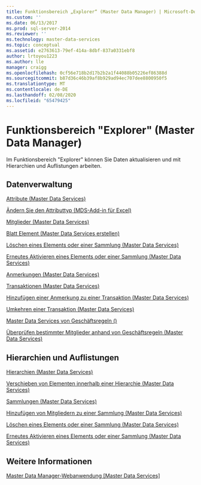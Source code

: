```yaml
---
title: Funktionsbereich „Explorer“ (Master Data Manager) | Microsoft-Dokumentation
ms.custom: ''
ms.date: 06/13/2017
ms.prod: sql-server-2014
ms.reviewer: ''
ms.technology: master-data-services
ms.topic: conceptual
ms.assetid: e2763613-79ef-414a-8dbf-837a0331ebf8
author: lrtoyou1223
ms.author: lle
manager: craigg
ms.openlocfilehash: 0cf56e718b2d17b2b2a1f44088b05226ef86388d
ms.sourcegitcommit: b87d36c46b39af8b929ad94ec707dee8800950f5
ms.translationtype: MT
ms.contentlocale: de-DE
ms.lasthandoff: 02/08/2020
ms.locfileid: "65479425"
---
```

# <a name="explorer-functional-area-master-data-manager"></a>Funktionsbereich "Explorer" (Master Data Manager)
  Im Funktionsbereich "Explorer" können Sie Daten aktualisieren und mit Hierarchien und Auflistungen arbeiten.  
  
## <a name="data-management"></a>Datenverwaltung  
 [Attribute &#40;Master Data Services&#41;](attributes-master-data-services.md)  
  
 [Ändern Sie den Attributtyp &#40;MDS-Add-in für Excel&#41;](microsoft-excel-add-in/change-the-attribute-type-mds-add-in-for-excel.md)  
  
 [Mitglieder &#40;Master Data Services&#41;](../../2014/master-data-services/members-master-data-services.md)  
  
 [Blatt Element &#40;Master Data Services erstellen&#41;](../../2014/master-data-services/create-a-leaf-member-master-data-services.md)  
  
 [Löschen eines Elements oder einer Sammlung &#40;Master Data Services&#41;](../../2014/master-data-services/delete-a-member-or-collection-master-data-services.md)  
  
 [Erneutes Aktivieren eines Elements oder einer Sammlung &#40;Master Data Services&#41;](../../2014/master-data-services/reactivate-a-member-or-collection-master-data-services.md)  
  
 [Anmerkungen &#40;Master Data Services&#41;](../../2014/master-data-services/annotations-master-data-services.md)  
  
 [Transaktionen &#40;Master Data Services&#41;](../../2014/master-data-services/transactions-master-data-services.md)  
  
 [Hinzufügen einer Anmerkung zu einer Transaktion &#40;Master Data Services&#41;](../../2014/master-data-services/annotate-a-transaction-master-data-services.md)  
  
 [Umkehren einer Transaktion &#40;Master Data Services&#41;](../../2014/master-data-services/reverse-a-transaction-master-data-services.md)  
  
 [Master Data Services von Geschäftsregeln &#40;&#41;](../../2014/master-data-services/business-rules-master-data-services.md)  
  
 [Überprüfen bestimmter Mitglieder anhand von Geschäftsregeln &#40;Master Data Services&#41;](../../2014/master-data-services/validate-specific-members-against-business-rules-master-data-services.md)  
  
## <a name="hierarchies-and-collections"></a>Hierarchien und Auflistungen  
 [Hierarchien &#40;Master Data Services&#41;](../../2014/master-data-services/hierarchies-master-data-services.md)  
  
 [Verschieben von Elementen innerhalb einer Hierarchie &#40;Master Data Services&#41;](../../2014/master-data-services/move-members-within-a-hierarchy-master-data-services.md)  
  
 [Sammlungen &#40;Master Data Services&#41;](../../2014/master-data-services/collections-master-data-services.md)  
  
 [Hinzufügen von Mitgliedern zu einer Sammlung &#40;Master Data Services&#41;](../../2014/master-data-services/add-members-to-a-collection-master-data-services.md)  
  
 [Löschen eines Elements oder einer Sammlung &#40;Master Data Services&#41;](../../2014/master-data-services/delete-a-member-or-collection-master-data-services.md)  
  
 [Erneutes Aktivieren eines Elements oder einer Sammlung &#40;Master Data Services&#41;](../../2014/master-data-services/reactivate-a-member-or-collection-master-data-services.md)  
  
## <a name="see-also"></a>Weitere Informationen  
 [Master Data Manager-Webanwendung [Master Data Services]](../../2014/master-data-services/master-data-manager-web-application.md)  
  
  
